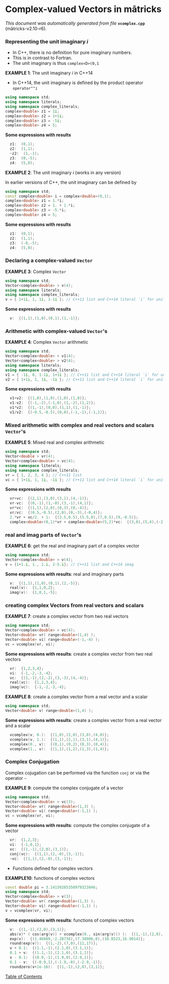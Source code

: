 
# Complex-valued Vectors in mātricks
_This document was automatically generated from file_ **`vcomplex.cpp`** (mātricks-v2.10-r6).

### Representing the unit imaginary _i_
* In C++, there is no definition for pure imaginary numbers.
* This is in contrast to Fortran.
* The unit imaginary is thus `complex<D>(0,1`


**EXAMPLE 1**: The unit imaginary _i_ in C++14

* In C++14, the unit imaginary is defined by the product operator `operator""i`
```C++
using namespace std;
using namespace literals;
using namespace complex_literals;
complex<double> z1 = 1i;
complex<double> z2 = 1+1i;
complex<double> z3 = -5i;
complex<double> z4 = 5;
```
**Some expressions with results**
```C++
  z1:  (0,1); 
  z2:  (1,1); 
  ~z2:  (1,-1); 
  z3:  (0,-5); 
  z4:  (5,0); 
```



**EXAMPLE 2**: The unit imaginary _i_ (works in any version)

In earlier versions of C++, the unit imaginary can be defined by
```C++
using namespace std;
const complex<double> i = complex<double>(0,1);
complex<double> z1 = 1.*i;
complex<double> z2 = 1. + 1.*i;
complex<double> z3 = -5.*i;
complex<double> z4 = 5;
```

**Some expressions with results**
```C++
  z1:  (0,1); 
  z2:  (1,1); 
  z3:  (-0,-5); 
  z4:  (5,0); 
```

### Declaring a complex-valued `Vector`


**EXAMPLE 3**: Complex  `Vector` 
```C++
using namespace std;
Vector<complex<double> > v(4);
using namespace literals;
using namespace complex_literals;
v = { 1+1i, 1, 1i, 1-1i }; // C++11 list and C++14 literal `i` for unit imaginary 
```

**Some expressions with results**
```C++
  v:  {(1,1),(1,0),(0,1),(1,-1)}; 
```

### Arithmetic with complex-valued `Vector`'s


**EXAMPLE 4**: Complex `Vector` arithmetic
```C++
using namespace std;
Vector<complex<double> > v1(4);
Vector<complex<double> > v2(4);
using namespace literals;
using namespace complex_literals;
v1 = { -1i, 0, 1-1i, 1+1i }; // C++11 list and C++14 literal `i` for unit imaginary 
v2 = { 1+1i, 1, 1i, -1i }; // C++11 list and C++14 literal `i` for unit imaginary 
```

**Some expressions with results**
```C++
  v1+v2:  {(1,0),(1,0),(1,0),(1,0)}; 
  v1-v2:  {(-1,-2),(-1,0),(1,-2),(1,2)}; 
  v1*v2:  {(1,-1),(0,0),(1,1),(1,-1)}; 
  v1/v2:  {(-0.5,-0.5),(0,0),(-1,-1),(-1,1)}; 
```

### Mixed arithmetic with complex and real vectors and scalars `Vector`'s


**EXAMPLE 5**: Mixed real and complex arithmetic 
```C++
using namespace std;
Vector<double > vr(4);
Vector<complex<double> > vc(4);
using namespace literals;
using namespace complex_literals;
vr = { 1, 2, 3, 4 }; // C++11 list 
vc = { 1+1i, 1, 1i, -1i }; // C++11 list and C++14 literal `i` for unit imaginary 
```

**Some expressions with results**
```C++
  vr+vc:  {(2,1),(3,0),(3,1),(4,-1)}; 
  vr-vc:  {(0,-1),(1,-0),(3,-1),(4,1)}; 
  vr*vc:  {(1,1),(2,0),(0,3),(0,-4)}; 
  vr/vc:  {(0.5,-0.5),(2,0),(0,-3),(-0,4)}; 
  2.*vr + vc/2. + 1:  {(3.5,0.5),(5.5,0),(7,0.5),(9,-0.5)}; 
  complex<double>(0,1)*vr + complex<double>(5,2)*vc:  {(3,8),(5,4),(-2,8),(2,-1)}; 
```

### real and imag parts of `Vector`'s


**EXAMPLE 6**: get the real and imaginary part of a complex vector
```C++
using namespace std;
Vector<complex<double> > v(4);
v = {1+1.i, 1., 1.i, 2-5.i}; // C++11 list and C++14 imag
```

**Some expressions with results**: real and imaginary parts
```C++
  v:  {(1,1),(1,0),(0,1),(2,-5)}; 
  real(v):  {1,1,0,2}; 
  imag(v):  {1,0,1,-5}; 
```


### creating complex Vectors from real vectors and scalars


**EXAMPLE 7**: create a complex vector from two real vectors
```C++
using namespace std;
Vector<complex<double> > vc(4);
Vector<double> vr( range<double>(1,4) );
Vector<double> vi( range<double>(-1,-4) );
vc = vcomplex(vr, vi);
```

**Some expressions with results**: create a complex vector from two real vectors
```C++
  vr:  {1,2,3,4}; 
  vi:  {-1,-2,-3,-4}; 
  vc:  {(1,-1),(2,-2),(3,-3),(4,-4)}; 
  real(vc):  {1,2,3,4}; 
  imag(vc):  {-1,-2,-3,-4}; 
```




**EXAMPLE 8**: create a complex vector from a real vector and a scalar
```C++
using namespace std;
Vector<double> v( range<double>(1,4) );
```

**Some expressions with results**: create a complex vector from a real vector and a scalar
```C++
  vcomplex(v, 0.):  {(1,0),(2,0),(3,0),(4,0)}; 
  vcomplex(v, 1.):  {(1,1),(2,1),(3,1),(4,1)}; 
  vcomplex(0., v):  {(0,1),(0,2),(0,3),(0,4)}; 
  vcomplex(1., v):  {(1,1),(1,2),(1,3),(1,4)}; 
```


### Complex Conjugation
Complex cojugation can be performed via the function `conj` or via the operator `~`


**EXAMPLE 9**: compute the complex conjugate of a vector
```C++
using namespace std;
Vector<complex<double> > vc(3);
Vector<double> vr( range<double>(1,3) );
Vector<double> vi( range<double>(-1,1) );
vc = vcomplex(vr, vi);
```

**Some expressions with results**: compute the complex conjugate of a vector
```C++
  vr:  {1,2,3}; 
  vi:  {-1,0,1}; 
  vc:  {(1,-1),(2,0),(3,1)}; 
  conj(vc):  {(1,1),(2,-0),(3,-1)}; 
  ~vc:  {(1,1),(2,-0),(3,-1)}; 
```


* Functions defined for complex vectors  


**EXAMPLE10**: functions of complex vectors
```C++
const double pi = 3.14159265358979323846;
using namespace std;
Vector<complex<double> > v(3);
Vector<double> vr( range<double>(1,3) );
Vector<double> vi( range<double>(-1,1) );
v = vcomplex(vr, vi);
```

**Some expressions with results**: functions of complex vectors
```C++
  v:  {(1,-1),(2,0),(3,1)}; 
  abs(v)* ( cos(arg(v)) + vcomplex(0., sin(arg(v))) ):  {(1,-1),(2,0),(3,1)}; 
  exp(v):  {(1.46869,-2.28736),(7.38906,0),(10.8523,16.9014)}; 
  round(exp(v)):  {(1,-2),(7,0),(11,17)}; 
  v + 0.1:  {(1.1,-1),(2.1,0),(3.1,1)}; 
  0.1 + v:  {(1.1,-1),(2.1,0),(3.1,1)}; 
  v - 0.1:  {(0.9,-1),(1.9,0),(2.9,1)}; 
  0.1 - v:  {(-0.9,1),(-1.9,-0),(-2.9,-1)}; 
  roundzero(v+1e-16):  {(1,-1),(2,0),(3,1)}; 
```



[Table of Contents](README.md)

